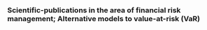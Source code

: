 ### Scientific-publications in the area of financial risk management; Alternative models to value-at-risk (VaR)
